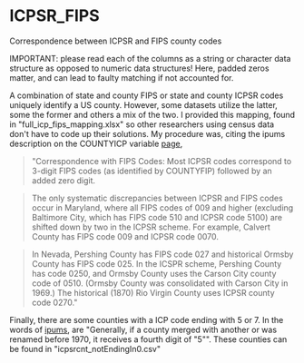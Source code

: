 # ICPSR_FIPS
Correspondence between ICPSR and FIPS county codes

IMPORTANT: please read each of the columns as a string or character data structure as opposed to numeric data structures! Here, padded zeros matter, and can lead to faulty matching if not accounted for.

A combination of state and county FIPS or state and county ICPSR codes uniquely identify a US county. However, some datasets utilize the latter, some the former and others a mix of the two. I provided this mapping, found in "full_icp_fips_mapping.xlsx" so other researchers using census data don't have to code up their solutions. My procedure was, citing the ipums description on the COUNTYICP variable [page](https://usa.ipums.org/usa-action/variables/COUNTYICP#codes_section), 

  >"Correspondence with FIPS Codes:
  Most ICPSR codes correspond to 3-digit FIPS codes (as identified by COUNTYFIP) followed by an added zero digit.
  
  >The only systematic discrepancies between ICPSR and FIPS codes occur in Maryland, where all FIPS codes of 009 and higher (excluding Baltimore City, which has FIPS code 510 and     ICPSR code 5100) are shifted down by two in the ICPSR scheme. For example, Calvert County has FIPS code 009 and ICPSR code 0070.
  
  >In Nevada, Pershing County has FIPS code 027 and historical Ormsby County has FIPS code 025. In the ICSPR scheme, Pershing County has code 0250, and Ormsby County uses the         Carson City county code of 0510. (Ormsby County was consolidated with Carson City in 1969.) The historical (1870) Rio Virgin County uses ICPSR county code 0270."


Finally, there are some counties with a ICP code ending with 5 or 7. In the words of [ipums](https://usa.ipums.org/usa/volii/ICPSR.shtml), are "Generally, if a county merged with another or was renamed before 1970, it receives a fourth digit of "5"". These counties can be found in "icpsrcnt_notEndingIn0.csv"
